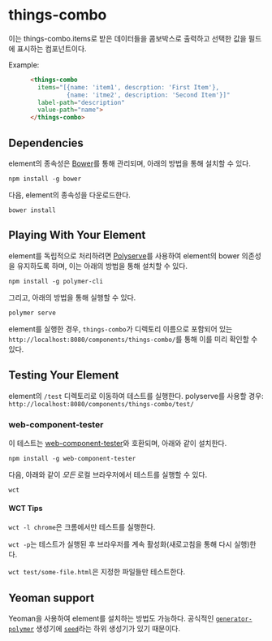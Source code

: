 # things-combo

이는 things-combo.items로 받은 데이터들을 콤보박스로 출력하고 선택한 값을 필드에 표시하는 컴포넌트이다.

Example:

```html
      <things-combo
        items="[{name: 'item1', descrption: 'First Item'},
                {name: 'itme2', description: 'Second Item'}]"
        label-path="description"
        value-path="name">
      </things-combo>
```

## Dependencies

element의 종속성은 [Bower](http://bower.io/)를 통해 관리되며, 아래의 방법을 통해 설치할 수 있다.

    npm install -g bower

다음, element의 종속성을 다운로드한다.

    bower install


## Playing With Your Element

element를 독립적으로 처리하려면 [Polyserve](https://github.com/PolymerLabs/polyserve)를 사용하여 element의 bower 의존성을 유지하도록 하며, 이는 아래의 방법을 통해 설치할 수 있다.

    npm install -g polymer-cli

그리고, 아래의 방법을 통해 실행할 수 있다.

    polymer serve

element를 실행한 경우, `things-combo`가 디렉토리 이름으로 포함되어 있는 `http://localhost:8080/components/things-combo/`를 통해 이를 미리 확인할 수 있다. 


## Testing Your Element

element의 `/test` 디렉토리로 이동하여 테스트를 실행한다. polyserve를 사용할 경우: `http://localhost:8080/components/things-combo/test/`

### web-component-tester

이 테스트는 [web-component-tester](https://github.com/Polymer/web-component-tester)와 호환되며, 아래와 같이 설치한다.

    npm install -g web-component-tester

다음, 아래와 같이 _모든_ 로컬 브라우저에서 테스트를 실행할 수 있다.

    wct

#### WCT Tips

`wct -l chrome`은 크롬에서만 테스트를 실행한다.

`wct -p`는 테스트가 실행된 후 브라우저를 계속 활성화(새로고침을 통해 다시 실행)한다.

`wct test/some-file.html`은 지정한 파일들만 테스트한다.


## Yeoman support

Yeoman을 사용하여 element를 설치하는 방법도 가능하다. 공식적인 [`generator-polymer`](https://github.com/yeoman/generator-polymer) 생성기에 [`seed`](https://github.com/yeoman/generator-polymer#seed)라는 하위 생성기가 있기 때문이다.
